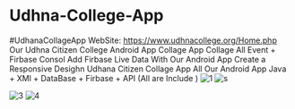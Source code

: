 # Udhna-College-App

#UdhanaCollageApp
WebSite: https://www.udhnacollege.org/Home.php
Our Udhna Citizen College Android App
Collage App
Collage All Event + Firbase Consol Add
Firbase Live Data With Our Android App
Create a Responsive Desighn 
Udhana Citizen Collage App
All Our Android App 
Java + XMl + DataBase + Firbase + API (All are Include )
![1](https://user-images.githubusercontent.com/61049331/154733489-736ddbc1-6532-4ff9-a50c-36bca78b3e8d.PNG)
![s](https://user-images.githubusercontent.com/61049331/154733494-0ee1e038-93c0-42c0-9d03-240631746eff.PNG)

![3](https://user-images.githubusercontent.com/61049331/154733497-5bba82fd-9d43-43a1-9fd1-d7f8f78e8b31.PNG)
![4](https://user-images.githubusercontent.com/61049331/154733499-642700fa-6c7a-4b25-addf-896b7a65a163.PNG)
